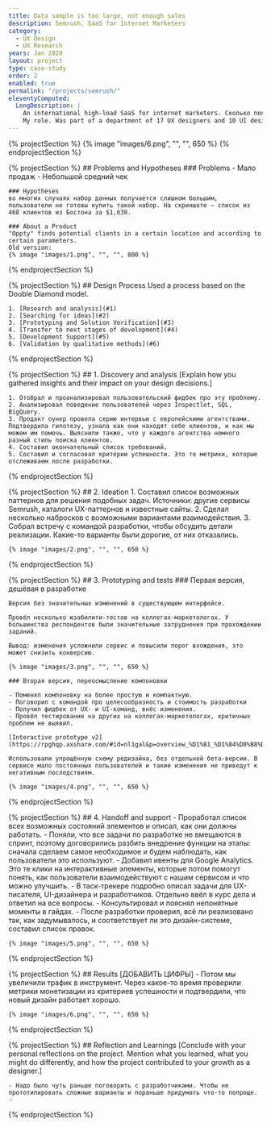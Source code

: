 ```yaml
---
title: Data sample is too large, not enough sales
description: Semrush, SaaS for Internet Marketers
category:
  - UX Design
  - UX Research
years: Jan 2020
layout: project
type: case-study
order: 2
enabled: true
permalink: "/projects/semrush/"
eleventyComputed:
  LongDescription: |
    An international high-load SaaS for internet marketers. Сколько пользователей. 
    My role. Was part of a department of 17 UX designers and 10 UI designers, worked with 3 development teams.
---
```


{% projectSection %}
	{% image "images/6.png", "", "", 650 %}
{% endprojectSection %}

{% projectSection %}
	## Problems and Hypotheses
	### Problems
	- Мало продаж
	- Небольшой средний чек
	
	### Hypotheses
	во многих случаях набор данных получается слишком большим, пользователи не готовы купить такой набор. На скриншоте — список из 468 клиентов из Бостона за $1,638.

	### About a Product
	"Oppty" finds potential clients in a certain location and according to certain parameters.
	Old version:
	{% image "images/1.png", "", "", 800 %}
{% endprojectSection %}

{% projectSection %}
	## Design Process
	Used a process based on the Double Diamond model.

	1. [Research and analysis](#1)
	2. [Searching for ideas](#2)
	3. [Prototyping and Solution Verification](#3)
	4. [Transfer to next stages of development](#4)
	5. [Development Support](#5)
	6. [Validation by qualitative methods](#6)
{% endprojectSection %}

{% projectSection %}
	## 1. Discovery and analysis
	[Explain how you gathered insights and their impact on your design decisions.]

	1. Отобрал и проанализировал пользовательский фидбек про эту проблему.
	2. Анализировал поведение пользователей через Inspectlet, SQL, BigQuery.
	3. Продакт оунер провела серию интервью с европейскими агентствами. Подтвердила гипотезу, узнала как они находят себе клиентов, и как мы можем им помочь. Выяснили также, что у каждого агентства немного разный стиль поиска клиентов.
	4. Составил окончательный список требований.
	5. Составил и согласовал критерии успешности. Это те метрики, которые отслеживаем после разработки.
{% endprojectSection %}

{% projectSection %}
	## 2. Ideation
	1. Составил список возможных паттернов для решения подобных задач. Источники: другие сервисы Semrush, каталоги UX-паттернов и известные сайты.
	2. Сделал несколько набросков с возможными вариантами взаимодействия.
	3. Собрал встречу с командой разработки, чтобы обсудить детали реализации. Какие-то варианты были дорогие, от них отказались.

	{% image "images/2.png", "", "", 650 %}
{% endprojectSection %}

{% projectSection %}
	## 3. Prototyping and tests
	### Первая версия, дешёвая в разработке

	Версия без значительных изменений в существующем интерфейсе.

	Провёл несколько юзабилити-тестов на коллегах-маркетологах. У большинства респондентов были значительные затруднения при прохождении заданий.

	Вывод: изменения усложнили сервис и повысили порог вхождения, это может снизить конверсию.

	{% image "images/3.png", "", "", 650 %}

	### Вторая версия, переосмысление компоновки

	- Поменял компоновку на более простую и компактную.
	- Поговорил с командой про целесообразность и стоимость разработки
	- Получил фидбек от UX- и UI-команд, внёс изменения.
	- Провёл тестирование на других на коллегах-маркетологах, критичных проблем не выявил.
	
	[Interactive prototype v2](https://rpghqp.axshare.com/#id=nl1gal&p=overview_%D1%81_%D1%84%D0%B8%D0%BB%D1%8C%D1%82%D1%80%D0%B0%D0%BC%D0%B8&c=1)	

	Использовали упрощённую схему редизайна, без отдельной бета-версии. В сервисе мало постоянных пользователей и такие изменения не приведут к негативным последствиям.

	{% image "images/4.png", "", "", 650 %}
{% endprojectSection %}

{% projectSection %}
	## 4. Handoff and support
	- Проработал список всех возможных состояний элементов и описал, как они должны работать.
	- Поняли, что все задачи по разработке не вмещаются в спринт, поэтому договорились разбить внедрение функции на этапы: сначала сделаем самое необходимое и будем наблюдать, как пользователи это используют.
	- Добавил ивенты для Google Analytics. Это те клики на интерактивные элементы, которые потом помогут понять, как пользователи взаимодействуют с нашим сервисом и что можно улучшить.
	- В таск-трекере подробно описал задачи для UX-писателя, UI-дизайнера и разработчиков. Отдельно ввёл в курс дела и ответил на все вопросы.
	- Консультировал и пояснял непонятные моменты в гайдах.
	- После разработки проверил, всё ли реализовано так, как задумывалось, и соответствует ли это дизайн-системе, составил список правок.

	{% image "images/5.png", "", "", 650 %}
{% endprojectSection %}

{% projectSection %}
	## Results
	[ДОБАВИТЬ ЦИФРЫ]
	- Потом мы увеличили трафик в инструмент. Через какое-то время проверили метрики монетизации из критериев успешности и подтвердили, что новый дизайн работает хорошо.

	{% image "images/6.png", "", "", 650 %}
{% endprojectSection %}

{% projectSection %}
	## Reflection and Learnings
	[Conclude with your personal reflections on the project. Mention what you learned, what you might do differently, and how the project contributed to your growth as a designer.]

	- Надо было чуть раньше поговорить с разработчиками. Чтобы не прототипировать сложные варианты и пораньше придумать что-то попроще.
	- 
{% endprojectSection %}